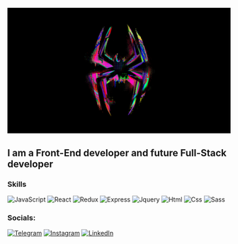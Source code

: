 ![Header](https://github.com/JAY631/JAY631/blob/main/assets/hD0vCl.webp)

<!-- <h2>Skills</h2> -->
## I am a Front-End developer and future Full-Stack developer

### Skills
![JavaScript](https://img.shields.io/badge/-JavaScript-090909?style=for-the-badge&logo=JavaScript&logoColor=E9D54D)
![React](https://img.shields.io/badge/-React-090909?style=for-the-badge&logo=React&logoColor=E9D54D)
![Redux](https://img.shields.io/badge/-Redux-090909?style=for-the-badge&logo=Redux&logoColor=E9D54D)
![Express](https://img.shields.io/badge/-Express-090909?style=for-the-badge&logo=Express&logoColor=E9D54D)
![Jquery](https://img.shields.io/badge/-Jquery-090909?style=for-the-badge&logo=Jquery&logoColor=E9D54D)
![Html](https://img.shields.io/badge/-Html-090909?style=for-the-badge&logo=Html&logoColor=E9D54D)
![Css](https://img.shields.io/badge/-Css-090909?style=for-the-badge&logo=Css&logoColor=E9D54D)
![Sass](https://img.shields.io/badge/-Sass-090909?style=for-the-badge&logo=Sass&logoColor=E9D54D)

### Socials:
[![Telegram](https://img.shields.io/badge/-Telegram-090909?style=for-the-badge&logo=telegram&logoColor=27A0D9)](https://t.me/Jay13665)
[![Instagram](https://img.shields.io/badge/-Instagram-090909?style=for-the-badge&logo=instagram&logoColor=B4068E)](https://www.instagram.com/trafi.65/)
[![LinkedIn](https://img.shields.io/badge/-LinkedIn-090909?style=for-the-badge&logo=linkedin&logoColor=007BB6)](https://www.linkedin.com/in/%D0%B1%D0%B0%D0%B9%D1%8D%D0%BB-%D0%BC%D1%8B%D0%B9%D0%B7%D0%B0%D0%BC%D0%B1%D0%B5%D0%BA%D0%BE%D0%B2-27532b277/)


